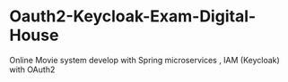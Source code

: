 # Oauth2-Keycloak-Exam-Digital-House
Online Movie system develop with Spring microservices , IAM (Keycloak) with OAuth2 
